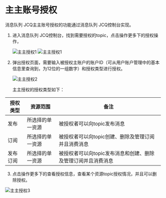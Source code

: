# 主主账号授权

消息队列 JCQ主主账号授权的功能通过消息队列 JCQ控制台实现。

1. 进入消息队列 JCQ控制台，找到需要授权的topic，点击操作更多下的授权操作，

   ![主主授权1](https://github.com/jdcloudcom/cn/blob/MessageQueue/image/Internet-Middleware/Message-Queue/主主授权1.png)
   ![主主授权1](../cn/image/Internet-Middleware/Message-Queue/主主授权1.png)
   
2. 弹出授权页面，需要输入被授权主账户的账户ID（可从用户账户管理中的基本信息里查询到，为12位的一组数字）和授权类型进行授权。

   ![主主授权2](https://github.com/jdcloudcom/cn/blob/MessageQueue/image/Internet-Middleware/Message-Queue/主主授权2.png)

   主主授权的授权类型如下：

| 授权类型 | 资源范围         | 备注                                                         |
| -------- | ---------------- | ------------------------------------------------------------ |
| 发布     | 所选择的单一资源 | 被授权者可以向topic发布消息                                  |
| 订阅     | 所选择的单一资源 | 被授权者可以向topic创建、删除及管理订阅并且消费消息          |
| 发布订阅 | 所选择的单一资源 | 被授权者可以向topic发布消息和创建、删除及管理订阅并且消费消息 |

3. 点击操作更多下的查看授权信息，查看某个资源topic授权情况，并且可以删除授权。

 ![主主授权3](https://github.com/jdcloudcom/cn/blob/MessageQueue/image/Internet-Middleware/Message-Queue/主主授权3.png)
